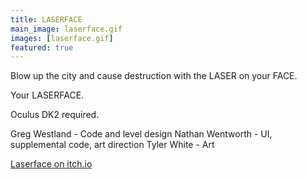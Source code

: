 ```yaml
---
title: LASERFACE
main_image: laserface.gif
images: [laserface.gif]
featured: true
---
```

Blow up the city and cause destruction with the LASER on your FACE.

Your LASERFACE.

Oculus DK2 required.

Greg Westland - Code and level design
Nathan Wentworth - UI, supplemental code, art direction
Tyler White - Art

[Laserface on itch.io](https://nathanwentworth.itch.io/laserface)


